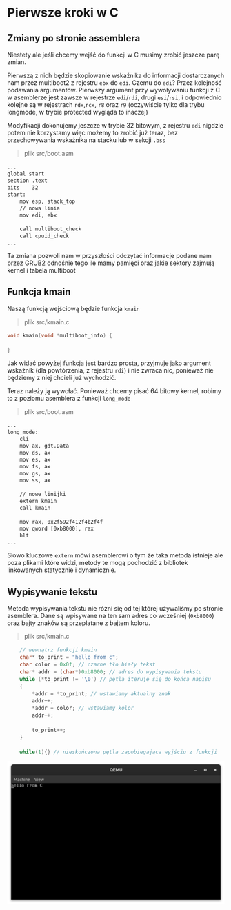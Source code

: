 # Pierwsze kroki w C

## Zmiany po stronie assemblera

Niestety ale jeśli chcemy wejść do funkcji w C musimy zrobić jeszcze parę zmian.

Pierwszą z nich będzie skopiowanie wskaźnika do informacji dostarczanych nam przez multiboot2 z rejestru `ebx` do `edi`. Czemu do `edi`? Przez kolejność podawania argumentów. Pierwszy argument przy wywoływaniu funkcji z C w asemblerze jest zawsze w rejestrze `edi`/`rdi`, drugi `esi`/`rsi`, i odpowiednio kolejne są w rejestrach `rdx`,`rcx`, `r8` oraz `r9` (oczywiście tylko dla trybu longmode, w trybie protected wygląda to inaczej)

Modyfikacji dokonujemy jeszcze w trybie 32 bitowym, z rejestru `edi` nigdzie potem nie korzystamy więc możemy to zrobić już teraz, bez przechowywania wskaźnika na stacku lub w sekcji `.bss`

> plik src/boot.asm
```x86asm
...
global start
section .text
bits    32
start:
    mov esp, stack_top
    // nowa linia
    mov edi, ebx

    call multiboot_check
    call cpuid_check
...
```

Ta zmiana pozwoli nam w przyszłości odczytać informacje podane nam przez GRUB2 odnośnie tego ile mamy pamięci oraz jakie sektory zajmują kernel i tabela multiboot

## Funkcja kmain

Naszą funkcją wejściową będzie funkcja `kmain`

> plik src/kmain.c
```c
void kmain(void *multiboot_info) {

}
```

Jak widać powyżej funkcja jest bardzo prosta, przyjmuje jako argument wskaźnik (dla powtórzenia, z rejestru `rdi`) i nie zwraca nic, ponieważ nie będziemy z niej chcieli już wychodzić.

Teraz należy ją wywołać. Ponieważ chcemy pisać 64 bitowy kernel, robimy to z poziomu asemblera z funkcji `long_mode`


> plik src/boot.asm
```x86asm
...
long_mode:
    cli
    mov ax, gdt.Data
    mov ds, ax
    mov es, ax
    mov fs, ax
    mov gs, ax
    mov ss, ax

    // nowe linijki
    extern kmain
    call kmain

    mov rax, 0x2f592f412f4b2f4f
    mov qword [0xb8000], rax
    hlt
...
```

Słowo kluczowe `extern` mówi asemblerowi o tym że taka metoda istnieje ale poza plikami które widzi, metody te mogą pochodzić z bibliotek linkowanych statycznie i dynamicznie.

## Wypisywanie tekstu

Metoda wypisywania tekstu nie różni się od tej której używaliśmy po stronie asemblera. Dane są wpisywane na ten sam adres co wcześniej (`0xb8000`) oraz bajty znaków są przeplatane z bajtem koloru.

> plik src/kmain.c
```c
    // wewnątrz funkcji kmain
    char* to_print = "hello from c";
    char color = 0x0f; // czarne tło biały tekst
    char* addr = (char*)0xb8000; // adres do wypisywania tekstu
    while (*to_print != '\0') // pętla iteruje się do końca napisu
    {
        *addr = *to_print; // wstawiamy aktualny znak
        addr++;
        *addr = color; // wstawiamy kolor
        addr++;

        to_print++;
    }

    while(1){} // nieskończona pętla zapobiegająca wyjściu z funkcji
```

![image](./C.png)